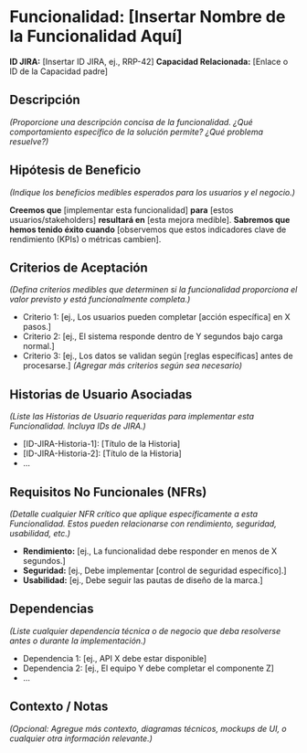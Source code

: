 # Funcionalidad: [Insertar Nombre de la Funcionalidad Aquí]

**ID JIRA:** [Insertar ID JIRA, ej., RRP-42]
**Capacidad Relacionada:** [Enlace o ID de la Capacidad padre]

## Descripción

*(Proporcione una descripción concisa de la funcionalidad. ¿Qué comportamiento específico de la solución permite? ¿Qué problema resuelve?)*

## Hipótesis de Beneficio

*(Indique los beneficios medibles esperados para los usuarios y el negocio.)*

**Creemos que** [implementar esta funcionalidad]
**para** [estos usuarios/stakeholders]
**resultará en** [esta mejora medible].
**Sabremos que hemos tenido éxito cuando** [observemos que estos indicadores clave de rendimiento (KPIs) o métricas cambien].

## Criterios de Aceptación

*(Defina criterios medibles que determinen si la funcionalidad proporciona el valor previsto y está funcionalmente completa.)*

*   Criterio 1: [ej., Los usuarios pueden completar [acción específica] en X pasos.]
*   Criterio 2: [ej., El sistema responde dentro de Y segundos bajo carga normal.]
*   Criterio 3: [ej., Los datos se validan según [reglas específicas] antes de procesarse.]
*(Agregar más criterios según sea necesario)*

## Historias de Usuario Asociadas

*(Liste las Historias de Usuario requeridas para implementar esta Funcionalidad. Incluya IDs de JIRA.)*

*   [ID-JIRA-Historia-1]: [Título de la Historia]
*   [ID-JIRA-Historia-2]: [Título de la Historia]
*   ...

## Requisitos No Funcionales (NFRs)

*(Detalle cualquier NFR crítico que aplique específicamente a esta Funcionalidad. Estos pueden relacionarse con rendimiento, seguridad, usabilidad, etc.)*

*   **Rendimiento:** [ej., La funcionalidad debe responder en menos de X segundos.]
*   **Seguridad:** [ej., Debe implementar [control de seguridad específico].]
*   **Usabilidad:** [ej., Debe seguir las pautas de diseño de la marca.]

## Dependencias

*(Liste cualquier dependencia técnica o de negocio que deba resolverse antes o durante la implementación.)*

*   Dependencia 1: [ej., API X debe estar disponible]
*   Dependencia 2: [ej., El equipo Y debe completar el componente Z]
*   ...

## Contexto / Notas

*(Opcional: Agregue más contexto, diagramas técnicos, mockups de UI, o cualquier otra información relevante.)* 